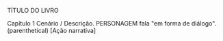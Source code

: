 TÍTULO DO LIVRO

Capítulo 1
Cenário / Descrição.
PERSONAGEM fala "em forma de diálogo".
(parenthetical)
[Ação narrativa]

